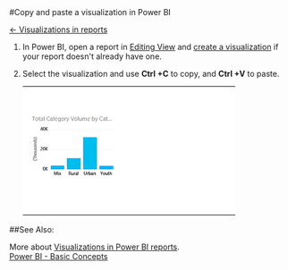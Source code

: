 <properties pageTitle="Copy and paste a visualization in Power BI" description="Copy and paste a visualization in Power BI" services="powerbi" documentationCenter="" authors="v-anpasi" manager="mblythe" editor=""/>
<tags ms.service="powerbi" ms.devlang="NA" ms.topic="article" ms.tgt_pltfrm="NA" ms.workload="powerbi" ms.date="06/26/2015" ms.author="v-anpasi"/>
#Copy and paste a visualization in Power BI

[← Visualizations in reports](https://support.powerbi.com/knowledgebase/topics/65160-visualizations-in-reports)

1.  In Power BI, open a report in [Editing View](http://support.powerbi.com/knowledgebase/articles/439921-go-from-report-reading-view-to-editing-view) and [create a visualization](http://support.powerbi.com/knowledgebase/articles/441777-part-i-add-visualizations-to-a-power-bi-report) if your report doesn't already have one. 

2.  Select the visualization and use **Ctrl +C** to copy, and **Ctrl +V** to paste.

	![](media/powerbi-service-copy-and-paste-a-visualization/copypasteViz.gif)  

##See Also:

More about [Visualizations in Power BI reports](http://support.powerbi.com/knowledgebase/articles/434821-visualizations-in-power-bi-reports).  
[Power BI - Basic Concepts](http://support.powerbi.com/knowledgebase/articles/487029-power-bi-preview-basic-concepts)
